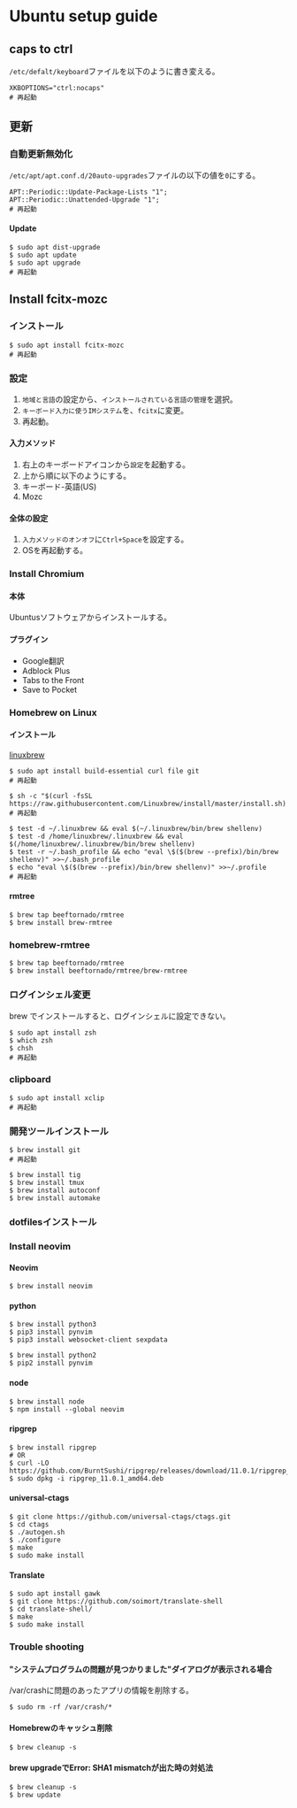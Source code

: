# Ubuntu setup guide
## caps to ctrl
`/etc/defalt/keyboard`ファイルを以下のように書き変える。
```
XKBOPTIONS="ctrl:nocaps"
# 再起動
```

## 更新
### 自動更新無効化
`/etc/apt/apt.conf.d/20auto-upgrades`ファイルの以下の値を`0`にする。
```
APT::Periodic::Update-Package-Lists "1";
APT::Periodic::Unattended-Upgrade "1";
# 再起動
```
#### Update
```
$ sudo apt dist-upgrade
$ sudo apt update
$ sudo apt upgrade
# 再起動
```

## Install fcitx-mozc
### インストール
```
$ sudo apt install fcitx-mozc
# 再起動
```

### 設定
1. `地域と言語`の設定から、`インストールされている言語の管理`を選択。
1. `キーボード入力に使うIMシステム`を、`fcitx`に変更。
1. 再起動。
#### 入力メソッド
1. 右上のキーボードアイコンから`設定`を起動する。
1. 上から順に以下のようにする。
  1. キーボード-英語(US)
  1. Mozc
#### 全体の設定
1. `入力メソッドのオンオフ`に`Ctrl+Space`を設定する。
1. OSを再起動する。

### Install Chromium
#### 本体
Ubuntusソフトウェアからインストールする。
#### プラグイン
* Google翻訳
* Adblock Plus
* Tabs to the Front
* Save to Pocket

### Homebrew on Linux
#### インストール
[linuxbrew](https://docs.brew.sh/Homebrew-on-Linux)
```
$ sudo apt install build-essential curl file git
# 再起動

$ sh -c "$(curl -fsSL https://raw.githubusercontent.com/Linuxbrew/install/master/install.sh)
# 再起動

$ test -d ~/.linuxbrew && eval $(~/.linuxbrew/bin/brew shellenv)
$ test -d /home/linuxbrew/.linuxbrew && eval $(/home/linuxbrew/.linuxbrew/bin/brew shellenv)
$ test -r ~/.bash_profile && echo "eval \$($(brew --prefix)/bin/brew shellenv)" >>~/.bash_profile
$ echo "eval \$($(brew --prefix)/bin/brew shellenv)" >>~/.profile
# 再起動
```
#### rmtree
```
$ brew tap beeftornado/rmtree
$ brew install brew-rmtree 
```

### homebrew-rmtree
```
$ brew tap beeftornado/rmtree
$ brew install beeftornado/rmtree/brew-rmtree
```

### ログインシェル変更
brew でインストールすると、ログインシェルに設定できない。
```
$ sudo apt install zsh
$ which zsh
$ chsh
# 再起動
```

### clipboard
```
$ sudo apt install xclip
# 再起動
```

### 開発ツールインストール
```
$ brew install git
# 再起動

$ brew install tig
$ brew install tmux
$ brew install autoconf
$ brew install automake
```

### dotfilesインストール

### Install neovim
#### Neovim
```
$ brew install neovim
```
#### python
```
$ brew install python3
$ pip3 install pynvim
$ pip3 install websocket-client sexpdata

$ brew install python2
$ pip2 install pynvim
```
#### node
```
$ brew install node
$ npm install --global neovim 
```
#### ripgrep
```
$ brew install ripgrep
# OR
$ curl -LO https://github.com/BurntSushi/ripgrep/releases/download/11.0.1/ripgrep_11.0.1_amd64.deb
$ sudo dpkg -i ripgrep_11.0.1_amd64.deb
```
#### universal-ctags
```
$ git clone https://github.com/universal-ctags/ctags.git
$ cd ctags
$ ./autogen.sh 
$ ./configure
$ make
$ sudo make install
```
#### Translate
```
$ sudo apt install gawk
$ git clone https://github.com/soimort/translate-shell
$ cd translate-shell/
$ make
$ sudo make install
```

### Trouble shooting
#### "システムプログラムの問題が見つかりました"ダイアログが表示される場合
/var/crashに問題のあったアプリの情報を削除する。
```
$ sudo rm -rf /var/crash/*
```
#### Homebrewのキャッシュ削除
```
$ brew cleanup -s
```
#### brew upgradeでError: SHA1 mismatchが出た時の対処法
```
$ brew cleanup -s
$ brew update
```
